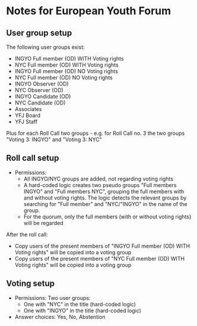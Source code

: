# Notes for European Youth Forum

## User group setup

The following user groups exist:
- INGYO Full member (OD) WITH Voting rights
- NYC Full member (OD) WITH Voting rights
- INGYO Full member (OD) NO Voting rights
- NYC Full member (OD) NO Voting rights
- INGYO Observer (OD)
- NYC Observer (OD)
- INGYO Candidate (OD)
- NYC Candidate (OD)
- Associates
- YFJ Board
- YFJ Staff

Plus for each Roll Call two groups - e.g. for Roll Call no. 3 the two groups "Voting 3: INGYO" and "Voting 3: NYC"

## Roll call setup

- Permissions:
  - All INGYO/NYC groups are added, not regarding voting rights
  - A hard-coded logic creates two pseudo groups "Full members INGYO" and "Full members NYC", grouping the full members with and without voting rights. The logic detects the relevant groups by searching for "Full member" and "NYC/"INGYO" in the name of the group.
  - For the quorum, only the full members (with or without voting rights) will be regarded

After the roll call:
  - Copy users of the present members of "INGYO Full member (OD) WITH Voting rights" will be copied into a voting group
  - Copy users of the present members of "NYC Full member (OD) WITH Voting rights" will be copied into a voting group

## Voting setup

- Permissions: Two user groups:
  - One with "NYC" in the title (hard-coded logic)
  - One with "INGYO" in the title (hard-coded logic)
- Answer choices: Yes, No, Abstention
